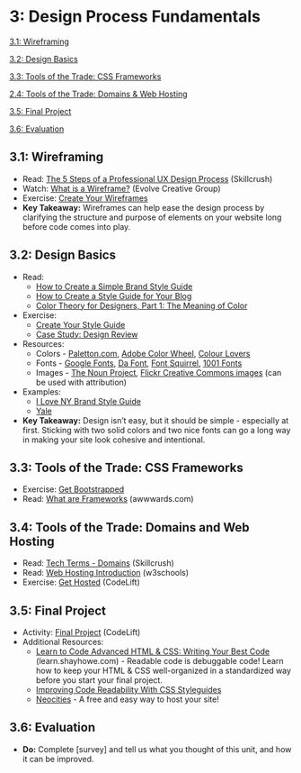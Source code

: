 3: Design Process Fundamentals
=========================

[3.1: Wireframing](#31-wireframing)

[3.2: Design Basics](#32-design-basics)

[3.3: Tools of the Trade: CSS Frameworks](#33-tools-of-the-trade-css-frameworks)

[2.4: Tools of the Trade: Domains & Web Hosting](#34-tools-of-the-trade-domains-and-web-hosting)

[3.5: Final Project](#35-final-project)

[3.6: Evaluation](#36-evaluation)


<a id="31-wireframing">3.1: Wireframing</a>
-----------------------

+ Read: [The 5 Steps of a Professional UX Design Process](http://skillcrush.com/2014/06/24/5-ux-design-deliverables/)  (Skillcrush)
+ Watch: [What is a Wireframe?](https://www.youtube.com/watch?v=T0vt3nLZKks) (Evolve Creative Group)
+ Exercise: [Create Your Wireframes](https://docs.google.com/document/d/17w1Z94wZqDCXsI4dmzfP90nRn8s1XchfEqx7mBEj2uw/edit?usp=sharing)
+ **Key Takeaway:** Wireframes can help ease the design process by clarifying the structure and purpose of elements on your website long before code comes into play.

<a id="32-design-basics">3.2: Design Basics</a>
---------------------

+ Read:
  - [How to Create a Simple Brand Style Guide](http://99designs.com/customer-blog/create-simple-brand-style-guide/)
  - [How to Create a Style Guide for Your Blog](http://byregina.com/creating-a-style-guide-for-your-blog/)
  - [Color Theory for Designers, Part 1: The Meaning of Color](http://www.smashingmagazine.com/2010/01/28/color-theory-for-designers-part-1-the-meaning-of-color/)
+ Exercise:
  - [Create Your Style Guide](https://docs.google.com/document/d/1VzfVkJgOoplvCjvhVR7AVWSWN51zjZQkCsRu_aaHJZY/edit?usp=sharing)
  - [Case Study: Design Review](https://docs.google.com/document/d/1FbE2PwjxNMhHN9F3McQAxsy2EZu-CmUuI54SHD6dd4g/edit?usp=sharing)
+ Resources:
  - Colors - [Paletton.com](http://paletton.com/), [Adobe Color Wheel](https://color.adobe.com/create/color-wheel/), [Colour Lovers](http://www.colourlovers.com/)
  - Fonts - [Google Fonts](http://www.google.com/fonts), [Da Font](http://www.dafont.com/), [Font Squirrel](http://www.fontsquirrel.com/), [1001 Fonts](http://www.1001fonts.com/)
  - Images - [The Noun Project](http://thenounproject.com/), [Flickr Creative Commons images](https://www.flickr.com/creativecommons/by-2.0/) (can be used with attribution)
+ Examples:
  - [I Love NY Brand Style Guide](http://www.scribd.com/doc/8278452/I-Love-New-York-Brand-Guidelines-November-2008)
  - [Yale](http://identity.yale.edu/)
+ **Key Takeaway:** Design isn’t easy, but it should be simple - especially at first. Sticking with two solid colors and two nice fonts can go a long way in making your site look cohesive and intentional.

<a id="33-tools-of-the-trade-css-frameworks">3.3: Tools of the Trade: CSS Frameworks</a>
-----------------------------
+ Exercise: [Get Bootstrapped](https://docs.google.com/document/d/1JOl5TqiWAjfnRK_pyPBlhwFH3WVdKrsXjVzYrqYS_cM/edit?usp=sharing)
+ Read: [What are Frameworks](http://www.awwwards.com/what-are-frameworks-22-best-responsive-css-frameworks-for-web-design.html) (awwwards.com)


<a id="34-tools-of-the-trade-domains-and-web-hosting">3.4: Tools of the Trade: Domains and Web Hosting</a>
-----------------------------

+ Read: [Tech Terms - Domains](http://skillcrush.com/2012/05/14/domain/) (Skillcrush)
+ Read: [Web Hosting Introduction](http://skillcrush.com/2012/05/14/domain/) (w3schools)
+ Exercise: [Get Hosted](https://docs.google.com/document/d/18MyPNBt0Y9-OLMW1cOCtXUk9zmOUepr9Jg9A5KHmfS0/edit?usp=sharing) (CodeLift)

<a id="35-final-project">3.5: Final Project</a>
-----------------------------

+ Activity: [Final Project](https://docs.google.com/document/d/1wn6twYeKJbfgeWd3y9MNyHgjXDo7KQv0cpIDdS03j1w/edit?usp=sharing) (CodeLift)
+ Additional Resources:
  - [Learn to Code Advanced HTML & CSS: Writing Your Best Code](http://learn.shayhowe.com/html-css/writing-your-best-code/) (learn.shayhowe.com) -  Readable code is debuggable code! Learn how to keep your HTML & CSS well-organized in a standardized way before you start your final project.
  - [Improving Code Readability With CSS Styleguides](http://www.smashingmagazine.com/2008/05/02/improving-code-readability-with-css-styleguides/)
  - [Neocities](https://neocities.org/) - A free and easy way to host your site!


<a id="36-evaluation">3.6: Evaluation</a>
---------------------------------------

+ **Do:** Complete [survey] and tell us what you thought of this unit, and how it can be improved.

